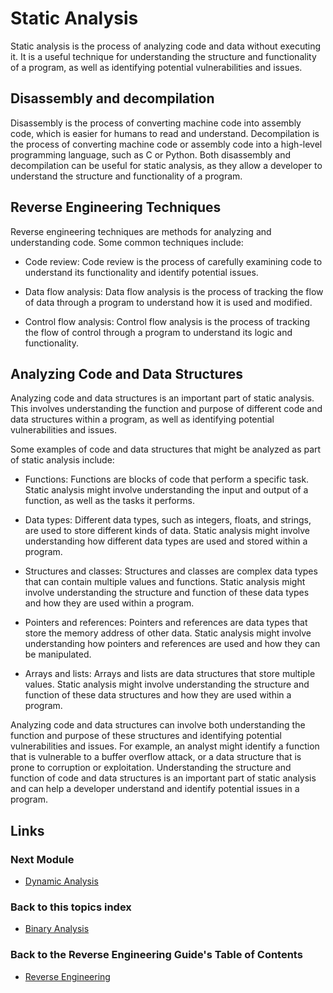 # Static Analysis
Static analysis is the process of analyzing code and data without executing it. It is a useful technique for understanding the structure and functionality of a program, as well as identifying potential vulnerabilities and issues.

## Disassembly and decompilation
Disassembly is the process of converting machine code into assembly code, which is easier for humans to read and understand. Decompilation is the process of converting machine code or assembly code into a high-level programming language, such as C or Python. Both disassembly and decompilation can be useful for static analysis, as they allow a developer to understand the structure and functionality of a program.

## Reverse Engineering Techniques
Reverse engineering techniques are methods for analyzing and understanding code. Some common techniques include:

- Code review: Code review is the process of carefully examining code to understand its functionality and identify potential issues.

- Data flow analysis: Data flow analysis is the process of tracking the flow of data through a program to understand how it is used and modified.

- Control flow analysis: Control flow analysis is the process of tracking the flow of control through a program to understand its logic and functionality.

## Analyzing Code and Data Structures
Analyzing code and data structures is an important part of static analysis. This involves understanding the function and purpose of different code and data structures within a program, as well as identifying potential vulnerabilities and issues.

Some examples of code and data structures that might be analyzed as part of static analysis include:

- Functions: Functions are blocks of code that perform a specific task. Static analysis might involve understanding the input and output of a function, as well as the tasks it performs.

- Data types: Different data types, such as integers, floats, and strings, are used to store different kinds of data. Static analysis might involve understanding how different data types are used and stored within a program.

- Structures and classes: Structures and classes are complex data types that can contain multiple values and functions. Static analysis might involve understanding the structure and function of these data types and how they are used within a program.

- Pointers and references: Pointers and references are data types that store the memory address of other data. Static analysis might involve understanding how pointers and references are used and how they can be manipulated.

- Arrays and lists: Arrays and lists are data structures that store multiple values. Static analysis might involve understanding the structure and function of these data structures and how they are used within a program.

Analyzing code and data structures can involve both understanding the function and purpose of these structures and identifying potential vulnerabilities and issues. For example, an analyst might identify a function that is vulnerable to a buffer overflow attack, or a data structure that is prone to corruption or exploitation. Understanding the structure and function of code and data structures is an important part of static analysis and can help a developer understand and identify potential issues in a program.

## Links
### Next Module
- [Dynamic Analysis](./Dynamic%20Analysis.md)
### Back to this topics index
- [Binary Analysis](./Table%20of%20Contents.md)
### Back to the Reverse Engineering Guide's Table of Contents
- [Reverse Engineering](../README.md)